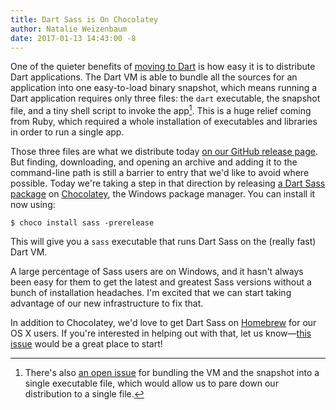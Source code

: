 ```yaml
---
title: Dart Sass is On Chocolatey
author: Natalie Weizenbaum
date: 2017-01-13 14:43:00 -8
---
```


One of the quieter benefits of [moving to Dart](/blog/announcing-dart-sass) is how easy it is to distribute Dart applications. The Dart VM is able to bundle all the sources for an application into one easy-to-load binary snapshot, which means running a Dart application requires only three files: the `dart` executable, the snapshot file, and a tiny shell script to invoke the app[^1]. This is a huge relief coming from Ruby, which required a whole installation of executables and libraries in order to run a single app.

Those three files are what we distribute today [on our GitHub release page](https://github.com/sass/dart-sass/releases). But finding, downloading, and opening an archive and adding it to the command-line path is still a barrier to entry that we'd like to avoid where possible. Today we're taking a step in that direction by releasing [a Dart Sass package](https://community.chocolatey.org/packages/sass) on [Chocolatey](https://chocolatey.org/), the Windows package manager. You can install it now using:

```shellsession
$ choco install sass -prerelease
```

This will give you a `sass` executable that runs Dart Sass on the (really fast) Dart VM.

A large percentage of Sass users are on Windows, and it hasn't always been easy for them to get the latest and greatest Sass versions without a bunch of installation headaches. I'm excited that we can start taking advantage of our new infrastructure to fix that.

In addition to Chocolatey, we'd love to get Dart Sass on [Homebrew](http://brew.sh/) for our OS X users. If you're interested in helping out with that, let us know—[this issue](https://github.com/sass/dart-sass/issues/97) would be a great place to start!

[^1]: There's also [an open issue](https://github.com/dart-lang/sdk/issues/27596) for bundling the VM and the snapshot into a single executable file, which would allow us to pare down our distribution to a single file.
